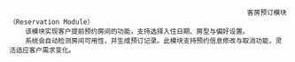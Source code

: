                                                                 客房预订模块（Reservation Module）
        该模块实现客户提前预约房间的功能，支持选择入住日期、房型与偏好设置。
        系统会自动检测房间可用性，并生成预订记录。此模块支持预约信息修改与取消功能，灵活适应客户需求变化。

